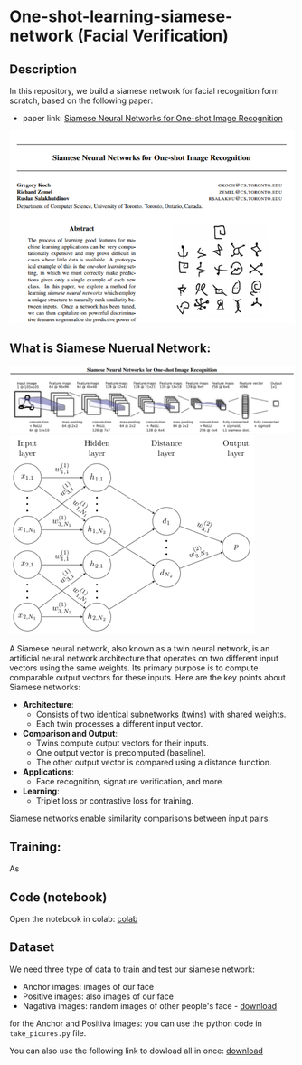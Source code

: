 # One-shot-learning-siamese-network (Facial Verification)

## Description
In this repository, we build a siamese network for facial recognition form scratch, based on the following paper:
- paper link: [Siamese Neural Networks for One-shot Image Recognition](https://www.cs.cmu.edu/~rsalakhu/papers/oneshot1.pdf)

![alt](./files/paper.PNG)

## What is Siamese Nuerual Network:
![alt](./files/architecture.PNG)
![alt](./files/architecture2.PNG)

A Siamese neural network, also known as a twin neural network, is an artificial neural network architecture that operates on two different input vectors using the same weights. Its primary purpose is to compute comparable output vectors for these inputs. Here are the key points about Siamese networks:

- **Architecture**:
  - Consists of two identical subnetworks (twins) with shared weights.
  - Each twin processes a different input vector.
- **Comparison and Output**:
  - Twins compute output vectors for their inputs.
  - One output vector is precomputed (baseline).
  - The other output vector is compared using a distance function.
- **Applications**:
  - Face recognition, signature verification, and more.
- **Learning**:
  - Triplet loss or contrastive loss for training.

Siamese networks enable similarity comparisons between input pairs.

## Training:

As 

## Code (notebook)

Open the notebook in colab:
[colab](https://)


## Dataset
We need three type of data to train and test our siamese network:

- Anchor images: images of our face
- Positive images: also images of our face
- Nagativa images: random images of other people's face - [download]([https://](http://vis-www.cs.umass.edu/lfw/lfw.tgz))

for the Anchor and Positiva images: you can use the python code in  ``` take_picures.py ``` file.

You can also use the following link to dowload all in once: [download]([https://](https://drive.google.com/drive/folders/1-4KAStGQgStFQD4IVU-dwf6GQXw-HS88?usp=sharing)) 

